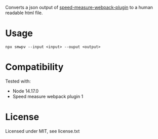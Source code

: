 Converts a json output of [speed-measure-webpack-plugin](https://www.npmjs.com/package/speed-measure-webpack-plugin) to a human readable html file.

# Usage

`npx smwpv --input <input> --ouput <output>`

# Compatibility

Tested with:

- Node 14.17.0
- Speed measure webpack plugin 1

# License

Licensed under MIT, see license.txt
